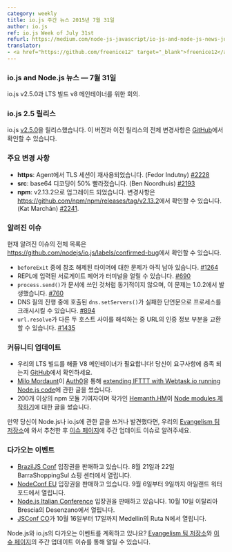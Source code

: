 ```yaml
---
category: weekly
title: io.js 주간 뉴스 2015년 7월 31일
author: io.js
ref: io.js Week of July 31st
refurl: https://medium.com/node-js-javascript/io-js-and-node-js-news-july-31st-3ec63674bfde
translator:
- <a href="https://github.com/freenice12" target="_blank">freenice12</a>
---
```


<!--
### io.js and Node.js News — July 31st
io.js v2.5.0 and our call for an LTS build V8 maintainer.
-->

### io.js and Node.js 뉴스  — 7월 31일
io.js v2.5.0과 LTS 빌드 v8 메인테이너를 위한 회의.

<!--
### io.js 2.5 Release
This week we have released io.js [v2.5.0](https://iojs.org/dist/v2.5.0/). The complete changelog for this version and previous releases can be found [on GitHub](https://github.com/nodejs/io.js/blob/master/CHANGELOG.md).
-->

### io.js 2.5 릴리스
io.js [v2.5.0](https://iojs.org/dist/v2.5.0/)을 릴리스했습니다. 이 버전과 이전 릴리스의 전체 변경사항은 [GitHub](https://github.com/nodejs/io.js/blob/master/CHANGELOG.md)에서 확인할 수 있습니다.

<!--
### Notable changes
* **https**: TLS sessions in Agent are reused (Fedor Indutny) [#2228](https://github.com/nodejs/io.js/pull/2228)
* **src**: base64 decoding is now 50% faster (Ben Noordhuis) [#2193](https://github.com/nodejs/io.js/pull/2193)
* **npm**: Upgraded to v2.13.2, release notes can be found in <https://github.com/npm/npm/releases/tag/v2.13.2> (Kat Marchán) [#2241](https://github.com/nodejs/io.js/pull/2241).
-->

### 주요 변경 사항

* **https**: Agent에서 TLS 세션이 재사용되었습니다. (Fedor Indutny) [#2228](https://github.com/nodejs/io.js/pull/2228)
* **src**: base64 디코딩이 50% 빨라졌습니다. (Ben Noordhuis) [#2193](https://github.com/nodejs/io.js/pull/2193)
* **npm**: v2.13.2으로 업그레이드 되었습니다. 변경사항은 <https://github.com/npm/npm/releases/tag/v2.13.2>에서 확인할 수 있습니다. (Kat Marchán) [#2241](https://github.com/nodejs/io.js/pull/2241).

<!--
### Known issues
See https://github.com/nodejs/io.js/labels/confirmed-bug for complete and current list of known issues.
* Some problems with unreferenced timers running during `beforeExit` are still to be resolved. See [#1264](https://github.com/nodejs/io.js/issues/1264).
* Surrogate pair in REPL can freeze terminal. [#690](https://github.com/nodejs/io.js/issues/690)
* `process.send()` is not synchronous as the docs suggest, a regression introduced in 1.0.2, see [#760](https://github.com/nodejs/io.js/issues/760).
* Calling `dns.setServers()` while a DNS query is in progress can cause the process to crash on a failed assertion. [#894](https://github.com/nodejs/io.js/issues/894)
* `url.resolve` may transfer the auth portion of the url when resolving between two full hosts, see [#1435](https://github.com/nodejs/io.js/issues/1435).
-->

### 알려진 이슈

현재 알려진 이슈의 전체 목록은
<https://github.com/nodejs/io.js/labels/confirmed-bug>에서 확인할 수 있습니다.

* `beforeExit` 중에 참조 해제된 타이머에 대한 문제가 아직 남아 있습니다. [#1264](https://github.com/nodejs/io.js/issues/1264)
* REPL에 입력된 서로게이트 페어가 터미널을 얼릴 수 있습니다. [#690](https://github.com/nodejs/io.js/issues/690)
* `process.send()`가 문서에 쓰인 것처럼 동기적이지 않으며, 이 문제는 1.0.2에서 발생했습니다. [#760](https://github.com/nodejs/io.js/issues/760)
* DNS 질의 진행 중에 호출된 `dns.setServers()`가 실패한 단언문으로 프로세스를 크래시시킬 수 있습니다. [#894](https://github.com/nodejs/io.js/issues/894)
* `url.resolve`가 다른 두 호스트 사이를 해석하는 중 URL의 인증 정보 부분을 교환할 수 있습니다. [#1435](https://github.com/nodejs/io.js/issues/1435)

<!--
### Community Updates
* We need a V8 maintainer for our LTS build! Head on over [to GitHub](https://github.com/nodejs/LTS/issues/28) to see if the requirements match your capabilities.
* [Milo Mordaunt](https://twitter.com/bananaoomarang) has written about [extending IFTTT with Webtask.io running Node.js code](https://auth0.com/blog/2015/07/28/if-this-then-node-dot-js-extending-ifttt-with-webtask-dot-io/?utm_source=io.js+and+Node.js+News&utm_medium=article) over on [Auth0](https://auth0.com/blog).
* [Hemanth.HM](https://twitter.com/gnumanth), an author and contributor of more than 200 modules on npm, has written about [authoring Node modules](http://h3manth.com/new/blog/2015/authoring-node-modules/?utm_source=io.js+and+Node.js+News&utm_medium=article).
If you have spotted or written something about Node.js and io.js, do come over to our [Evangelism team repo](https://github.com/nodejs/evangelism) and suggest it on the [Issues page](https://github.com/nodejs/evangelism/issues), specifically the Weekly Updates issue.
-->

### 커뮤니티 업데이트

* 우리의 LTS 빌드를 해줄 V8 메인테이너가 필요합니다! 당신이 요구사항에 충족 되는지 [GitHub](https://github.com/nodejs/LTS/issues/28)에서 확인하세요.
* [Milo Mordaunt](https://twitter.com/bananaoomarang)이 [Auth0](https://auth0.com/blog)을 통해 [extending IFTTT with Webtask.io running Node.js code](https://auth0.com/blog/2015/07/28/if-this-then-node-dot-js-extending-ifttt-with-webtask-dot-io/?utm_source=io.js+and+Node.js+News&utm_medium=article)에 관한 글을 썼습니다.
* 200개 이상의 npm 모듈 기여자이며 작가인 [Hemanth.HM](https://twitter.com/gnumanth)이 [Node modules 제작하기](http://h3manth.com/new/blog/2015/authoring-node-modules/?utm_source=io.js+and+Node.js+News&utm_medium=article)에 대한 글을 썼습니다.

만약 당신이 Node.js나 io.js에 관한 글을 쓰거나 발견했다면, 우리의 [Evangelism 팀 저장소](https://github.com/nodejs/evangelism)에 와서 추천한 후 [이슈 페이지](https://github.com/nodejs/evangelism/issues)에 주간 업데이트 이슈로 알려주세요.

<!--
### Upcoming Events

* [BrazilJS Conf](http://braziljs.com.br/) tickets are on sale, August 21st - 22nd at Shopping Center BarraShoppingSul
* [NodeConf EU](http://nodeconf.eu/) tickets are on sale, September 6th - 9th at Waterford, Ireland
* [Node.js Italian Conference](http://nodejsconf.it/) tickets are on sale, October 10th at Desenzano - Brescia, Italy
* [JSConf CO](http://www.jsconf.co/), October 16th - 17th at Ruta N, Medellin
-->

### 다가오는 이벤트

* [BrazilJS Conf](http://braziljs.com.br/) 입장권을 판매하고 있습니다. 8월 21일과 22일 BarraShoppingSul 쇼핑 센터에서 열립니다.
* [NodeConf EU](http://nodeconf.eu/) 입장권을 판매하고 있습니다. 9월 6일부터 9일까지 아일랜드 워터포드에서 열립니다.
* [Node.js Italian Conference](http://nodejsconf.it/) 입장권을 판매하고 있습니다. 10월 10일 이탈리아 Brescia의 Desenzano에서 열립니다.
* [JSConf CO](http://www.jsconf.co/)가 10월 16일부터 17일까지 Medellin의 Ruta N에서 열립니다.

<!--
Have an event about Node.js and io.js coming up? You can put your events here through the [Evangelism team repo](https://github.com/nodejs/evangelism) and announce it in the [Issues page](https://github.com/nodejs/evangelism/issues), specifically the Weekly Updates issue.
-->

Node.js와 io.js의 다가오는 이벤트를 계획하고 있나요? [Evangelism 팀 저장소](https://github.com/nodejs/evangelism)와 [이슈 페이지](https://github.com/nodejs/evangelism/issues)의 주간 업데이트 이슈를 통해 알릴 수 있습니다.
